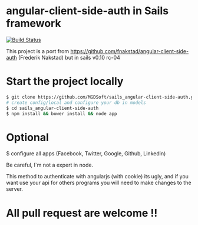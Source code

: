 angular-client-side-auth in Sails framework
===========================================

[![Build Status](https://secure.travis-ci.org/MGDSoft/sails_angular-client-side-auth.png)](http://travis-ci.org/MGDSoft/lolreferrals)


This project is a port from https://github.com/fnakstad/angular-client-side-auth (Frederik Nakstad) but in sails v0.10 rc-04

# Start the project locally

```bash
$ git clone https://github.com/MGDSoft/sails_angular-client-side-auth.git
# create config/local and configure your db in models
$ cd sails_angular-client-side-auth
$ npm install && bower install && node app
```

# Optional

$ configure all apps (Facebook, Twitter, Google, Github, Linkedin)

Be careful, I`m not a expert in node.

This method to authenticate with angularjs (with cookie) its ugly, and if you want use your api for others programs you will need to make changes to the server.

# All pull request are welcome !!